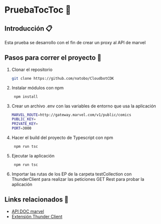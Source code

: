 # PruebaTocToc 🚀

## Introducción 📋
Esta prueba se desarrollo con el fin de crear un proxy al API de marvel 

## Pasos para correr el proyecto 🦾

1. Clonar el repositorio

    ```bash
    git clone https://github.com/natobo/CloudbotCDK
    ```
2. Instalar módulos con npm

    ```bash
     npm install
    ```
3. Crear un archivo .env con las variables de entorno que usa la aplicación
    ```bash
    MARVEL_ROUTE=http://gateway.marvel.com/v1/public/comics
    PUBLIC_KEY=
    PRIVATE_KEY=
    PORT=3000
    ```
4. Hacer el build del proyecto de Typescript con npm
    ```bash
     npm run tsc
    ```
5. Ejecutar la aplicación
    ```bash
     npm run tsc
    ```
6. Importar las rutas de los EP de la carpeta testCollection con ThunderClient para realizar las peticiones GET Rest para probar la aplicación
   
## Links relacionados 📖
- [API DOC marvel](https://developer.marvel.com/docs#!/public/getComicIndividual_get_7)
- [Extensión Thunder Client](https://www.thunderclient.com/)
